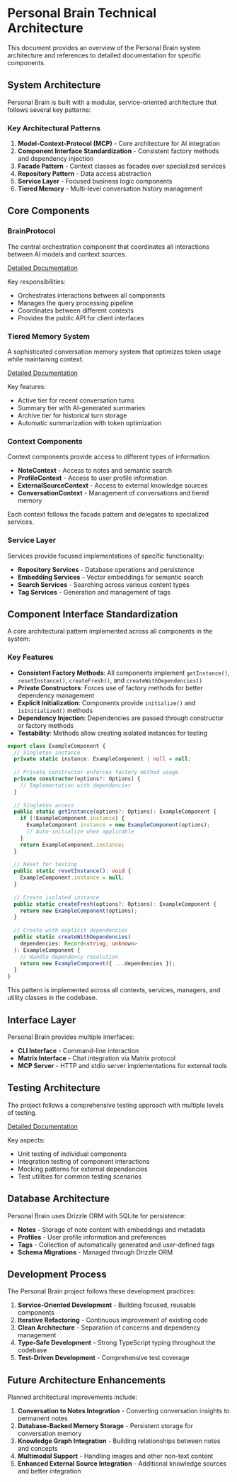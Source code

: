 # Personal Brain Technical Architecture

This document provides an overview of the Personal Brain system architecture and references to detailed documentation for specific components.

## System Architecture

Personal Brain is built with a modular, service-oriented architecture that follows several key patterns:

### Key Architectural Patterns

1. **Model-Context-Protocol (MCP)** - Core architecture for AI integration
2. **Component Interface Standardization** - Consistent factory methods and dependency injection
3. **Facade Pattern** - Context classes as facades over specialized services
4. **Repository Pattern** - Data access abstraction
5. **Service Layer** - Focused business logic components
6. **Tiered Memory** - Multi-level conversation history management

## Core Components

### BrainProtocol

The central orchestration component that coordinates all interactions between AI models and context sources.

[Detailed Documentation](BRAIN_PROTOCOL_ARCHITECTURE.md)

Key responsibilities:
- Orchestrates interactions between all components
- Manages the query processing pipeline
- Coordinates between different contexts
- Provides the public API for client interfaces

### Tiered Memory System

A sophisticated conversation memory system that optimizes token usage while maintaining context.

[Detailed Documentation](TIERED_MEMORY.md)

Key features:
- Active tier for recent conversation turns
- Summary tier with AI-generated summaries
- Archive tier for historical turn storage
- Automatic summarization with token optimization

### Context Components

Context components provide access to different types of information:

- **NoteContext** - Access to notes and semantic search
- **ProfileContext** - Access to user profile information
- **ExternalSourceContext** - Access to external knowledge sources
- **ConversationContext** - Management of conversations and tiered memory

Each context follows the facade pattern and delegates to specialized services.

### Service Layer

Services provide focused implementations of specific functionality:

- **Repository Services** - Database operations and persistence
- **Embedding Services** - Vector embeddings for semantic search
- **Search Services** - Searching across various content types
- **Tag Services** - Generation and management of tags

## Component Interface Standardization

A core architectural pattern implemented across all components in the system:

### Key Features
- **Consistent Factory Methods**: All components implement `getInstance()`, `resetInstance()`, `createFresh()`, and `createWithDependencies()`
- **Private Constructors**: Forces use of factory methods for better dependency management
- **Explicit Initialization**: Components provide `initialize()` and `isInitialized()` methods
- **Dependency Injection**: Dependencies are passed through constructor or factory methods
- **Testability**: Methods allow creating isolated instances for testing

```typescript
export class ExampleComponent {
  // Singleton instance
  private static instance: ExampleComponent | null = null;
  
  // Private constructor enforces factory method usage
  private constructor(options?: Options) {
    // Implementation with dependencies
  }
  
  // Singleton access
  public static getInstance(options?: Options): ExampleComponent {
    if (!ExampleComponent.instance) {
      ExampleComponent.instance = new ExampleComponent(options);
      // Auto-initialize when applicable
    }
    return ExampleComponent.instance;
  }
  
  // Reset for testing
  public static resetInstance(): void {
    ExampleComponent.instance = null;
  }
  
  // Create isolated instance
  public static createFresh(options?: Options): ExampleComponent {
    return new ExampleComponent(options);
  }
  
  // Create with explicit dependencies
  public static createWithDependencies(
    dependencies: Record<string, unknown>
  ): ExampleComponent {
    // Handle dependency resolution
    return new ExampleComponent({ ...dependencies });
  }
}
```

This pattern is implemented across all contexts, services, managers, and utility classes in the codebase.

## Interface Layer

Personal Brain provides multiple interfaces:

- **CLI Interface** - Command-line interaction
- **Matrix Interface** - Chat integration via Matrix protocol
- **MCP Server** - HTTP and stdio server implementations for external tools

## Testing Architecture

The project follows a comprehensive testing approach with multiple levels of testing.

[Detailed Documentation](TEST_ARCHITECTURE.md)

Key aspects:
- Unit testing of individual components
- Integration testing of component interactions
- Mocking patterns for external dependencies
- Test utilities for common testing scenarios

## Database Architecture

Personal Brain uses Drizzle ORM with SQLite for persistence:

- **Notes** - Storage of note content with embeddings and metadata
- **Profiles** - User profile information and preferences
- **Tags** - Collection of automatically generated and user-defined tags
- **Schema Migrations** - Managed through Drizzle ORM

## Development Process

The Personal Brain project follows these development practices:

1. **Service-Oriented Development** - Building focused, reusable components
2. **Iterative Refactoring** - Continuous improvement of existing code
3. **Clean Architecture** - Separation of concerns and dependency management
4. **Type-Safe Development** - Strong TypeScript typing throughout the codebase
5. **Test-Driven Development** - Comprehensive test coverage

## Future Architecture Enhancements

Planned architectural improvements include:

1. **Conversation to Notes Integration** - Converting conversation insights to permanent notes
2. **Database-Backed Memory Storage** - Persistent storage for conversation memory
3. **Knowledge Graph Integration** - Building relationships between notes and concepts
4. **Multimodal Support** - Handling images and other non-text content
5. **Enhanced External Source Integration** - Additional knowledge sources and better integration
